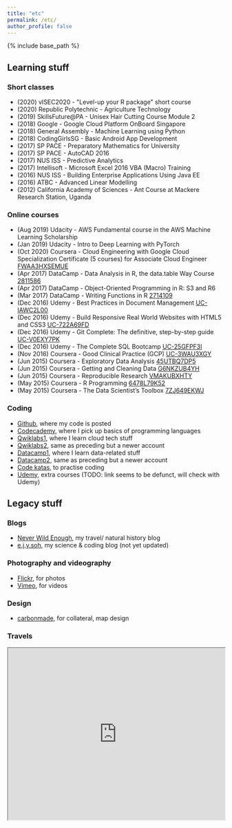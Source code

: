 ```yaml
---
title: "etc"
permalink: /etc/
author_profile: false
---
```


{% include base_path %}

## Learning stuff

### Short classes
- (2020) vISEC2020 - "Level-up your R package" short course
- (2020) Republic Polytechnic - Agriculture Technology
- (2019) SkillsFuture@PA - Unisex Hair Cutting Course Module 2
- (2018) Google - Google Cloud Platform OnBoard Singapore
- (2018) General Assembly - Machine Learning using Python
- (2018) CodingGirlsSG - Basic Android App Development
- (2017) SP PACE - Preparatory Mathematics for University
- (2017) SP PACE - AutoCAD 2016
- (2017) NUS ISS - Predictive Analytics
- (2017) Intellisoft - Microsoft Excel 2016 VBA (Macro) Training
- (2016) NUS ISS - Building Enterprise Applications Using Java EE
- (2016) ATBC - Advanced Linear Modelling
- (2012) California Academy of Sciences - Ant Course at Mackere Research Station, Uganda

### Online courses
- (Aug 2019) Udacity - AWS Fundamental course in the AWS Machine Learning Scholarship
- (Jan 2019) Udacity - Intro to Deep Learning with PyTorch
- (Oct 2020) Coursera - Cloud Engineering with Google Cloud Specialization Certificate (5 courses) for Associate Cloud Engineer [FWAA3HXSEMUE](https://www.coursera.org/account/accomplishments/professional-cert/FWAA3HXSEMUE)
- (Apr 2017) DataCamp - Data Analysis in R, the data.table Way Course [2811586](https://www.datacamp.com/statement-of-accomplishment/course/481a8a6d60a321925b6523348a40026e858a7735)
- (Apr 2017) DataCamp - Object-Oriented Programming in R: S3 and R6
- (Mar 2017) DataCamp - Writing Functions in R [2714109](https://www.datacamp.com/statement-of-accomplishment/course/91f3cbac5ea0e642abe6b63d1772159362cb2820)
- (Dec 2016) Udemy - Best Practices in Document Management [UC-IAWC2L00](https://www.udemy.com/certificate/UC-IAWC2L00/)
- (Dec 2016) Udemy - Build Responsive Real World Websites with HTML5 and CSS3 [UC-722A69FD](https://www.udemy.com/certificate/UC-722A69FD/)
- (Dec 2016) Udemy - Git Complete: The definitive, step-by-step guide [UC-V0EXY7PK](https://www.udemy.com/certificate/UC-V0EXY7PK/)
- (Dec 2016) Udemy - The Complete SQL Bootcamp [UC-25GFPF3I](https://www.udemy.com/certificate/UC-25GFPF3I/)
- (Nov 2016) Coursera - Good Clinical Practice (GCP) [UC-3WAU3XGY](https://www.udemy.com/certificate/UC-3WAU3XGY/)
- (Jun 2015) Coursera - Exploratory Data Analysis [45UTBQ7DP5](https://www.coursera.org/account/accomplishments/verify/45UTBQ7DP5)
- (Jun 2015) Coursera - Getting and Cleaning Data [G6NKZUB4YH](https://www.coursera.org/account/accomplishments/verify/G6NKZUB4YH)
- (Jun 2015) Coursera - Reproducible Research [VMAKUBXHTY](https://www.coursera.org/account/accomplishments/verify/VMAKUBXHTY)
- (May 2015) Coursera - R Programming [6478L79K52](https://www.coursera.org/account/accomplishments/verify/6478L79K52)
- (May 2015) Coursera - The Data Scientist’s Toolbox [7ZJ649EKWJ](https://www.coursera.org/account/accomplishments/verify/7ZJ649EKWJ)

### Coding
- [Github](https://www.github.com/eunices), where my code is posted
- [Codecademy](https://www.codecademy.com/profiles/ejysoh), where I pick up basics of programming languages
- [Qwiklabs1](https://www.qwiklabs.com/public_profiles/aaa6e903-6b10-4c05-969e-881c6fad0b92), where I learn cloud tech stuff
- [Qwiklabs2](https://www.qwiklabs.com/public_profiles/9b208ce2-6896-4a6d-89d2-f04235be3e22), same as preceding but a newer account
- [Datacamp1]( https://www.datacamp.com/profile/eunicesjy), where I learn data-related stuff
- [Datacamp2](https://www.datacamp.com/profile/ejysoh), same as preceding but a newer account
- [Code katas](https://www.codewars.com/users/eunix), to practise coding
- [Udemy](https://www.udemy.com/user/eunice-soh/), extra courses (TODO: link seems to be defunct, will check with Udemy)

## Legacy stuff

### Blogs
- [Never Wild Enough](https://neverwildenough.blogspot.sg), my travel/ natural history blog
- [e.j.y.soh](https://medium.com/@e.j.y.soh), my science & coding blog (not yet updated)

### Photography and videography
- [Flickr](https://www.flickr.com/photos/ejysoh/albums), for photos
- [Vimeo](https://vimeo.com/ejysoh), for videos

### Design
- [carbonmade](http://eunice.carbonmade.com), for collateral, map design

### Travels 
<iframe src="https://www.google.com/maps/d/embed?mid=1MmLw-ZktRAwyLV7OwWh6U2StXrnVw1od&hl=en" width="100%" height="400px"></iframe>
